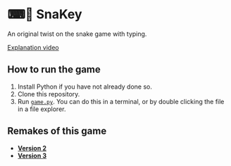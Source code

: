 
# ⌨🐍 SnaKey

An original twist on the snake game with typing.

[Explanation video](https://youtu.be/oNmFavVag6s)

## How to run the game

1. Install Python if you have not already done so.
1. Clone this repository.
1. Run [`game.py`](game.py). You can do this in a terminal, or by double clicking the file in a file explorer.

## Remakes of this game

- [**Version 2**](https://github.com/david-fong/SnaKey-JS)
- [**Version 3**](https://github.com/david-fong/SnaKey-NTS)

